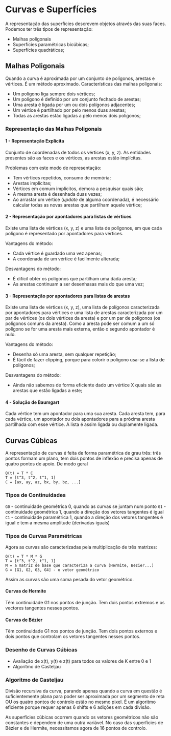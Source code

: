 # Curvas e Superfícies

A representação das superfícies descrevem objetos através das suas faces. Podemos ter três tipos de representação:

- Malhas poligonais
- Superfícies paramétricas bicúbicas;
- Superfícies quadráticas;

## Malhas Poligonais

Quando a curva é aproximada por um conjunto de polígonos, arestas e vértices. É um método aproximado. Características das malhas poligonais:

- Um polígono liga sempre dois vértices;
- Um polígono é definido por um conjunto fechado de arestas;
- Uma aresta é ligada por um ou dois polígonos adjacentes;
- Um vértice é partilhado por pelo menos duas arestas;
- Todas as arestas estão ligadas a pelo menos dois polígonos;

### Representação das Malhas Poligonais

#### 1 - Representação Explícita

Conjunto de coordenadas de todos os vértices (x, y, z). As entidades presentes são as faces e os vértices, as arestas estão implícitas.

Problemas com este modo de representação:
- Tem vértices repetidos, consumo de memória;
- Arestas implícitas;
- Vértices em comum implícitos, demora a pesquisar quais são;
- A mesma aresta é desenhada duas vezes;
- Ao arrastar um vértice (*update* de alguma coordenada), é necessário calcular todas as novas arestas que partilham aquele vértice;

#### 2 - Representação por apontadores para listas de vértices

Existe uma lista de vértices (x, y, z) e uma lista de polígonos, em que cada polígono é representado por apontadores para vértices.

Vantagens do método:
- Cada vértice é guardado uma vez apenas;
- A coordenada de um vértice é facilmente alterada;

Desvantagens do método:
- É difícil obter os polígonos que partilham uma dada aresta;
- As arestas continuam a ser desenhasas mais do que uma vez;

#### 3 - Representação por apontadores para listas de arestas

Existe uma lista de vértices (x, y, z), uma lista de polígonos caracterizada por apontadores para vértices e uma lista de arestas caracterizada por um par de vértices (os dois vértices da aresta) e por um par de polígonos (os polígonos comuns da aresta). Como a aresta pode ser comum a um só polígono se for uma aresta mais externa, então o segundo apontador é nulo.

Vantagens do método:
- Desenha só uma aresta, sem qualquer repetição;
- É fácil de fazer clipping, porque para colorir o polígono usa-se a lista de polígonos;

Desvantagens do método:
- Ainda não sabemos de forma eficiente dado um vértice X quais são as arestas que estão ligadas a este;

#### 4 - Solução de Baumgart

Cada vértice tem um apontador para uma sua aresta. Cada aresta tem, para cada vértice, um apontador ou dois apontadores para a próxima aresta partilhada com esse vértice. A lista é assim ligada ou duplamente ligada.

## Curvas Cúbicas

A representação de curvas é feita de forma paramétrica de grau três: três pontos formam um plano, tem dois pontos de inflexão e precisa apenas de quatro pontos de apoio. De modo geral

```note
Q(t) = T * C
T = [t^3, t^2, t^1, 1]
C = [ax, ay, az, bx, by, bz, ...]
```

### Tipos de Continuidades

`G0` - continuidade geométrica 0, quando as curvas se juntam num ponto
`G1` - continuidade geométrica 1, quando a direção dos vetores tangentes é igual
`C1` - continuidade paramétrica 1, quando a direção dos vetores tangentes é igual e tem a mesma amplitude (derivadas iguais)

### Tipos de Curvas Paramétricas

Agora as curvas são caracterizadas pela multiplicação de três matrizes:

```note
Q(t) = T * M * G
T = [t^3, t^2, t^1, 1]
M = a matriz de base que caracteriza a curva (Hermite, Bezier...)
G = [G1, G2, G3, G4] - o vetor geométrico
```

Assim as curvas são uma soma pesada do vetor geométrico.

#### Curvas de Hermite

Têm continuidade G1 nos pontos de junção. Tem dois pontos extremos e os vectores tangentes nesses pontos. 

#### Curvas de Bézier

Têm continuidade G1 nos pontos de junção. Tem dois pontos externos e dois pontos que controlam os vetores tangentes nesses pontos.

### Desenho de Curvas Cúbicas

- Avaliação de x(t), y(t) e z(t) para todos os valores de K entre 0 e 1
- Algoritmo de Casteljau

### Algoritmo de Casteljau

Divisão recursiva da curva, parando apenas quando a curva em questão é suficientemente plana para poder ser aproximada por um segmento de reta OU os quatro pontos de controlo estão no mesmo pixel. É um algoritmo eficiente porque requer apenas 6 shifts e 6 adições em cada divisão.

As superfícies cúbicas ocorrem quando os vetores geométricos não são constantes e dependem de uma outra variável. No caso das superfícies de Bézier e de Hermite, necessitamos agora de 16 pontos de controlo.